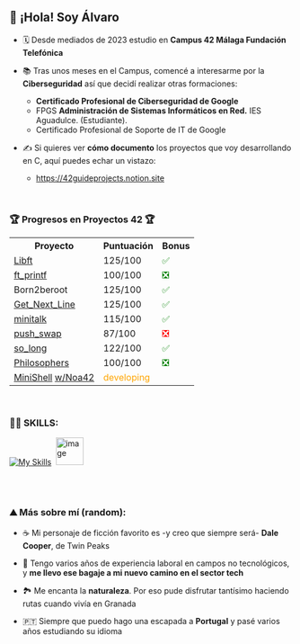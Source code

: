 
  ## 👋 ¡Hola! Soy Álvaro

- 🗓️ Desde mediados de 2023 estudio en <b>Campus 42 Málaga Fundación Telefónica</b>

- 📚 Tras unos meses en el Campus, comencé a interesarme por la <b>Ciberseguridad</b> así que decidí realizar otras formaciones:
  - <b>Certificado Profesional de Ciberseguridad de Google</b> 
  - FPGS <b>Administración de Sistemas Informáticos en Red.</b> IES Aguadulce. (Estudiante).
  - Certificado Profesional de Soporte de IT de Google
  
- ✍️ Si quieres ver <b>cómo documento</b> los proyectos que voy desarrollando en C, aquí puedes echar un vistazo:
  - https://42guideprojects.notion.site

<br>

### 🏆 **Progresos en Proyectos 42** 🏆

<table>
  <tr>
    <th>Proyecto</th>
    <th>Puntuación</th>
    <th>Bonus</th>
  </tr>
  <tr>
    <td><a href="https://github.com/alvapari/Libft">Libft</a></td>
    <td>125/100</td>
    <td><span style="color:green;">✅</span></td>
  </tr>
  <tr>
    <td><a href="https://github.com/alvapari/Printf">ft_printf</a></td>
    <td>100/100</td>
    <td><span style="color:green;">❎</span></td>
  </tr>
  <tr>
    <td>Born2beroot</td>
    <td>125/100</td>
    <td><span style="color:green;">✅</span></td>
  </tr>
  <tr>
    <td><a href="https://github.com/alvapari/Get_Next_Line">Get_Next_Line</a></td>
    <td>125/100</td>
    <td><span style="color:green;">✅</span></td>
  </tr>
  <tr>
    <td><a href="https://github.com/alvapari/minitalk">minitalk</td>
    <td>115/100</td>
    <td><span style="color:green;">✅</span></td>
  </tr>
  <tr>
    <td><a href="https://github.com/alvapari/Push_swap">push_swap</a></td>
    <td>87/100</td>
    <td><span style="color:red;">❎</span></td>
  </tr>
  <tr>
    <td><a href="https://github.com/alvapari/SoLong">so_long</a></td>
    <td>122/100</td>
    <td><span style="color:green;">✅</span></td>
  </tr>
  <tr>
    <td><a href="https://github.com/alvapari/Philosophers">Philosophers</a></td>
    <td>100/100</td>
    <td><span style="color:green;">❎</span></td>
  </tr>
  <tr>
    <td><a href="https://github.com/alvapari/MiniShell">MiniShell</a> <a href="https://github.com/Noa42" target="_blank">w/Noa42</a></td>
    <td><span style="color:orange;">developing</span></td>
  </tr>
</table>

<br>



### 👨‍💻 SKILLS:


[![My Skills](https://skillicons.dev/icons?i=c,bash,linux,py,vscode,git,github)](https://skillicons.dev)&nbsp;&nbsp;<img src="https://github.com/user-attachments/assets/b1d08319-de84-41e1-9ab3-ef0e9b7f6414" alt="image" width="49"/>          

<br>
<br>

### ⛰ Más sobre mí (random):

- ☕ Mi personaje de ficción favorito es -y creo que siempre será- <b>Dale Cooper</b>, de Twin Peaks

- 👔 Tengo varios años de experiencia laboral en campos no tecnológicos, y <b>me llevo ese bagaje a mi nuevo camino en el sector tech</b>
    
- 🏞️ Me encanta la <b>naturaleza</b>. Por eso pude disfrutar tantísimo haciendo rutas cuando vivía en Granada

- 🇵🇹 Siempre que puedo hago una escapada a <b>Portugal</b> y pasé varios años estudiando su idioma


<!---
alvapari/alvapari is a ✨ special ✨ repository because its `README.md` (this file) appears on your GitHub profile.
You can click the Preview link to take a look at your changes.
--->
